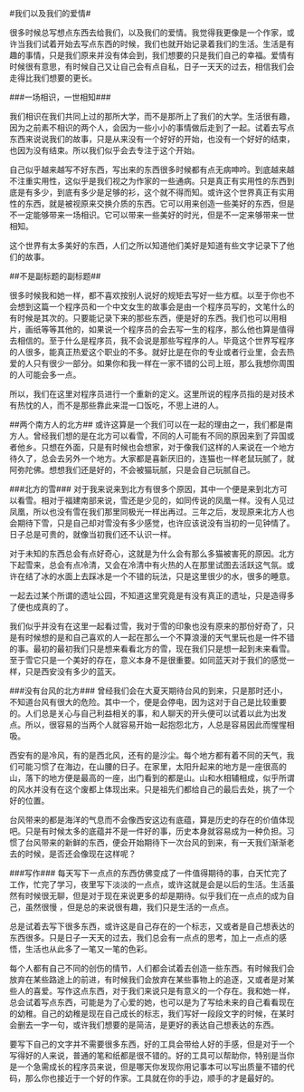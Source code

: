 #我们以及我们的爱情#

很多时候总写想点东西去给我们，以及我们的爱情。我觉得我更像是一个作家，或许当我们试着开始去写点东西的时候，我们也就开始记录着我们的生活。生活是有趣的事情，只是我们原来并没有体会到，我们想要的只是我们自己的幸福。爱情有时候很有意思，有时候自己又让自己会有点自私，日子一天天的过去，相信我们会走得比我们想要的更长。

###一场相识，一世相知###
<!--more-->

我们相识在我们共同上过的那所大学，而不是那所上了我们的大学。生活很有趣，因为之前素不相识的两个人，会因为一些小小的事情做后走到了一起。试着去写点东西来说说我们的故事，只是从来没有一个好好的开始，也没有一个好好的结束，也因为没有结束。所以我们似乎会去专注于这个开始。

自己似乎越来越写不好东西，写出来的东西很多时候都有点无病呻吟。到底越来越不注重实用性，这似乎是我们视之为作家的一些通病。只是真正有实用性的东西到底是有多少，到底有多少是足够的衫，这个就不得而知。或许这个世界真正有实用性的东西，就是被视原来交换介质的东西。它可以用来创造一些美好的东西，但是不一定能够带来一场相识。它可以带来一些美好的时光，但是不一定来够带来一世相知。

这个世界有太多美好的东西，人们之所以知道他们美好是知道有些文字记录下了他们的故事。

##不是副标题的副标题##

很多时候我和她一样，都不喜欢按别人说好的规矩去写好一些方框。以至于你也不会想到这篇一个程序员和一个中文女生的故事会是由一个程序员写的，文笔什么的有时候是其次的。只要能记录下来的那些东西，便是好的东西。我们也可以用相片，画纸等等其他的，如果说一个程序员的会去写一生的程序，那么他也算是值得去相信的。至于什么是程序员，我不会说是那些写程序的人。毕竟这个世界写程序的人很多，能真正热爱这个职业的不多。就好比是在你的专业或者行业里，会去热爱的人只有很少一部分。如果你和我一样在一家不错的公司上班，那么我想你周围的人可能会多一点。

所以，我们在这里对程序员进行一个重新的定义。这里所说的程序员指的是对技术有热忱的人，而不是那些靠此来混一口饭吃，不思上进的人。

##两个南方人的北方##
或许这算是一个我们可以在一起的理由之一，我们都是南方人。曾经我们想的是在北方可以看雪，不同的人可能有不同的原因来到了异国或者他乡。只想在外面，只是有时候也会想家，对于像我们这样的人来说在一个地方待久了，总会去另外一个地方。大家都是喜新厌旧的，连猫也一样老鼠玩腻了，就阿弥陀佛。想想我们还是好的，不会被猫玩腻，只是会自己玩腻自己。

###北方的雪###
对于我来说来到北方有很多个原因，其中一个便是来到北方可以看雪。相对于福建南部来说，雪还是少见的，如同传说的凤凰一样。没有人见过凤凰，所以也没有雪在我们那里同极光一样出再过。三年之后，发现原来北方人也会期待下雪，只是自己却对雪没有多少感觉，也许应该说没有当初的一见钟情了。日子总是可贵的，就像当初我们还不认识一样。

对于未知的东西总会有点好奇心，这就是为什么会有那么多猫被害死的原因。北方下起雪来，总会有点冷清，又会在冷清中有火热的人在那里试图去活跃这气氛。或许在结了冰的水面上去踩冰是一个不错的玩法，只是这里很少的水，很多的睡意。

一起去过某个所谓的遗址公园，不知道这里究竟是有没有真正的遗址，只是造得多了便也成真的了。

我们似乎并没有在这里一起看过雪，我对于雪的印象也没有原来的那份好奇了，只是有时候想的是和自己喜欢的人一起在那么一个不算浪漫的天气里玩也是一件不错的事。最初的最初我们只是想来看看北方的雪，现在我们只是想一起到未来看雪。至于雪它只是一个美好的存在，意义本身不是很重要。如同蓝天对于我们的感觉一样，只是西安没有多少的蓝天。

###没有台风的北方###
曾经我们会在大夏天期待台风的到来，只是那时还小，不知道台风有很大的危险。其中一个，便是会停电，因为这对于自己是比较重要的。人们总是关心与自己利益相关的事，和人聊天的开头便可以试着以此为出发点。所以，很容易的当两个人就容易开始一起抱怨北方，人总是容易因此而惺惺相吸。

西安有的是冷风，有的是西北风，还有的是沙尘。每个地方都有着不同的天气，我们可能习惯了在海边，在山腰的日子。在家里，太阳升起来的地方是一座很高的山，落下的地方便是最高的一座，出门看到的都是山。山和水相辅相成，似乎所谓的风水并没有在这个废都上体现出来。只是祖先们都给自己的最后去处，挑了一个好的位置。

台风带来的都是海洋的气息而不会像西安这边有底蕴，算是历史的存在的价值体现吧。只是有时候太多的底蕴并不是一件好的事，历史本身就容易成为一种负担。习惯了台风带来的新鲜的东西，便会开始期待下一次台风的到来，有一天我们渐渐老去的时候，是否还会像现在这样呢？


###写作###
每天写下一点点的东西仿佛变成了一件值得期待的事，白天忙完了工作，忙完了学习，夜里写下淡淡的一点点，或许这就是会是以后的生活。生活虽然有时候很无聊，但是对于现在来说更多的却是期待。似乎我们在一点点的成为自己，虽然很慢 ，但是总的来说很有趣，我们只是生活的一点点。

总是试着去写下很多东西，或许这是自己存在的一个标志，又或者是自己想表达的东西很多。只是日子一天天的过去，我们总会有一点点的思考，加上一点点的感悟，生活也从此多了一笔又一笔的色彩。

每个人都有自己不同的创伤的情节，人们都会试着去创造一些东西。有时候我们会放弃在某些路途上的前进，有时候我们会放弃在某些事物上的追逐，又或者是对某些人的喜爱。写作这点东西，对于我们来说只是有意义的一个存在。我和她一样，总会试着写点东西，可能是为了心爱的她，也可以是为了写给未来的自己看看现在的幼稚。自己的幼稚是现在自己成长的标志，我们写好一段段文字的时候，在某时会删去一字一句，或许我们想要的是简洁，是更好的表达自己想表达的东西。

要写下自己的文字并不需要很多东西，好的工具会带给人好的手感，但是对于一个写得好的人来说，普通的笔和纸都是很不错的。好的工具可以帮助你，特别是当你是一个急需成长的程序员来说，但是哪天你发现你用记事本可以写出质量不错的代码，那么你也接近于一个好的作家。工具就在你的手边，顺手的才是最好的。
 